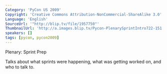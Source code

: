 ```yaml
---
Category: 'PyCon US 2009'
Copyright: 'Creative Commons Attribution-NonCommercial-ShareAlike 3.0'
Language: 'English'
SourceUrl: '"http://blip.tv/file/1957750"'
ThumbnailUrl: 'http://a.images.blip.tv/Pycon-PlenarySprintIntro722-151.jpg'
speakers: []
tags: [pycon, pycon2009]
---
```

Plenary: Sprint Prep

  
Talks about what sprints were happening, what was getting worked on, and who
to talk to.

